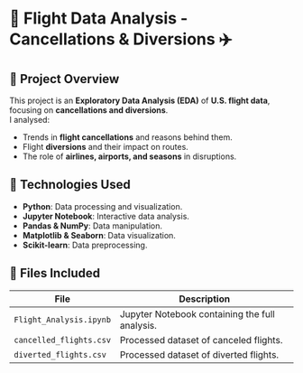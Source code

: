 # 🛫 Flight Data Analysis - Cancellations & Diversions ✈️

## 📌 Project Overview
This project is an **Exploratory Data Analysis (EDA)** of **U.S. flight data**, focusing on **cancellations and diversions**.  
I analysed:
- Trends in **flight cancellations** and reasons behind them.
- Flight **diversions** and their impact on routes.
- The role of **airlines, airports, and seasons** in disruptions.

## 🔧 Technologies Used
- **Python**: Data processing and visualization.
- **Jupyter Notebook**: Interactive data analysis.
- **Pandas & NumPy**: Data manipulation.
- **Matplotlib & Seaborn**: Data visualization.
- **Scikit-learn**: Data preprocessing.

## 📂 Files Included
| File | Description |
|------|------------|
| `Flight_Analysis.ipynb` | Jupyter Notebook containing the full analysis. |
| `cancelled_flights.csv` | Processed dataset of canceled flights. |
| `diverted_flights.csv` | Processed dataset of diverted flights. |

